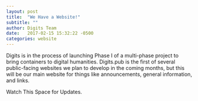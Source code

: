 ```yaml
---
layout: post
title:  "We Have a Website!"
subtitle: ""
author: Digits Team
date:   2017-02-15 15:32:22 -0500
categories: website
---
```

Digits is in the process of launching Phase I of a multi-phase project to bring containers to digital humanities. Digits.pub is the first of several public-facing websites we plan to develop in the coming months, but this will be our main website for things like announcements, general information, and links.  

Watch This Space for Updates.
